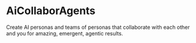 # AiCollaborAgents
Create AI personas and teams of personas that collaborate with each other and you for amazing, emergent, agentic results.
